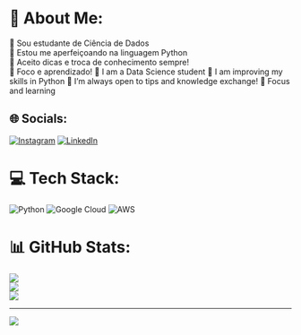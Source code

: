 # 💫 About Me:
🔭 Sou estudante de Ciência de Dados<br>👯 Estou me aperfeiçoando na linguagem Python<br>🤝 Aceito dicas e troca de conhecimento sempre!<br>🌱 Foco e aprendizado!
🔭 I am a Data Science student
👯 I am improving my skills in Python
🤝 I’m always open to tips and knowledge exchange!
🌱 Focus and learning

## 🌐 Socials:
[![Instagram](https://img.shields.io/badge/Instagram-%23E4405F.svg?logo=Instagram&logoColor=white)](https://instagram.com/_brennokj) [![LinkedIn](https://img.shields.io/badge/LinkedIn-%230077B5.svg?logo=linkedin&logoColor=white)](https://linkedin.com/in/www.linkedin.com/in/brenno-henrique-1544aa2a3) 

# 💻 Tech Stack:
![Python](https://img.shields.io/badge/python-3670A0?style=flat&logo=python&logoColor=ffdd54) ![Google Cloud](https://img.shields.io/badge/GoogleCloud-%234285F4.svg?style=flat&logo=google-cloud&logoColor=white) ![AWS](https://img.shields.io/badge/AWS-%23FF9900.svg?style=flat&logo=amazon-aws&logoColor=white)
# 📊 GitHub Stats:
![](https://github-readme-stats.vercel.app/api?username=brennoh16&theme=dracula&hide_border=true&include_all_commits=false&count_private=false)<br/>
![](https://github-readme-streak-stats.herokuapp.com/?user=brennoh16&theme=dracula&hide_border=true)<br/>
![](https://github-readme-stats.vercel.app/api/top-langs/?username=brennoh16&theme=dracula&hide_border=true&include_all_commits=false&count_private=false&layout=compact)

---
[![](https://visitcount.itsvg.in/api?id=brennoh16&icon=5&color=5)](https://visitcount.itsvg.in)

<!-- Proudly created with GPRM ( https://gprm.itsvg.in ) -->
